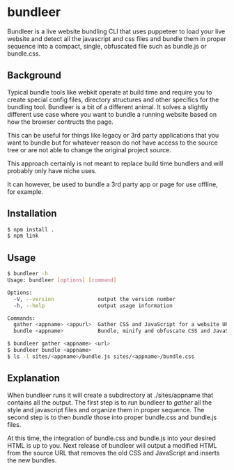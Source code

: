 # bundleer

Bundleer is a live website bundling CLI that uses puppeteer to load your live website and detect all the javascript and css files and bundle them in proper sequence into a compact, single, obfuscated file such as bundle.js or bundle.css.

## Background

Typical bundle tools like webkit operate at build time and require you to create special config files, directory structures and other specifics for the bundling tool.
Bundleer is a bit of a different animal. It solves a slightly different use case where you want to bundle a running website based on how the browser contructs the page.

This can be useful for things like legacy or 3rd party applications that you want to bundle but for whatever reason do not have access to the source tree or are not able to change the original project source.

This approach certainly is not meant to replace build time bundlers and will probably only have niche uses.

It can however, be used to bundle a 3rd party app or page for use offline, for example.

## Installation

```bash
$ npm install .
$ npm link
```

## Usage

```bash
$ bundleer -h
Usage: bundleer [options] [command]

Options:
  -V, --version              output the version number
  -h, --help                 output usage information

Commands:
  gather <appname> <appurl>  Gather CSS and JavaScript for a website URL.
  bundle <appname>           Bundle, minify and obfuscate CSS and JavaScript for a gathered app.
```
```bash
$ bundleer gather <appname> <url>
$ bundleer bundle <appname>
$ ls -l sites/<appname>/bundle.js sites/<appname>/bundle.css
```

## Explanation

When bundleer runs it will create a subdirectory at ./sites/appname that contains all the output.
The first step is to run bundleer to *gather* all the style and javascript files and organize them in proper sequence.
The second step is to then *bundle* those into proper bundle.css and bundle.js files.

At this time, the integration of bundle.css and bundle.js into your desired HTML is up to you.
Next release of bundleer will output a modified HTML from the source URL that removes the old CSS and JavaScript and inserts the new bundles.